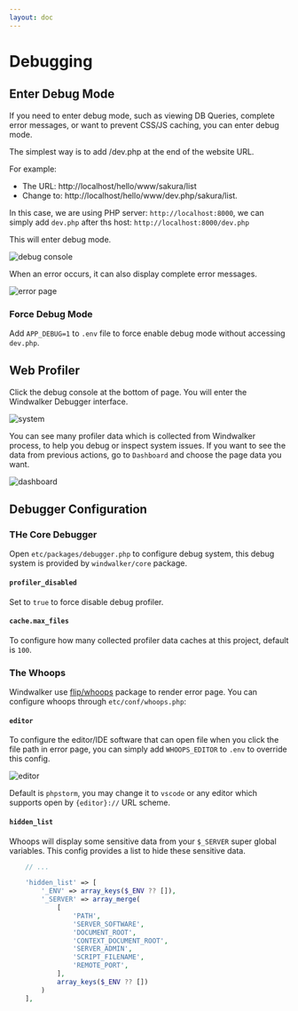 ```yaml
---
layout: doc
---
```


# Debugging

## Enter Debug Mode

If you need to enter debug mode, such as viewing DB Queries, complete error messages, or want to prevent CSS/JS caching, you can enter debug mode.

The simplest way is to add /dev.php at the end of the website URL.

For example:
- The URL: http://localhost/hello/www/sakura/list
- Change to: http://localhost/hello/www/dev.php/sakura/list.

In this case, we are using PHP server: `http://localhost:8000`, we can simply add `dev.php` after ths host: `http://localhost:8000/dev.php`

This will enter debug mode.

![debug console](https://github.com/lyrasoft/ww4tut/assets/1639206/13a93c09-eba2-4d65-80c1-944ccdcc6bf7)

When an error occurs, it can also display complete error messages.

![error page](https://github.com/lyrasoft/ww4tut/assets/1639206/3e89efcb-a6b1-4594-85b6-4107632d00ee)

### Force Debug Mode

Add `APP_DEBUG=1` to `.env` file to force enable debug mode without accessing `dev.php`.

## Web Profiler

Click the debug console at the bottom of page. You will enter the Windwalker Debugger interface.

![system](https://github.com/lyrasoft/ww4tut/assets/1639206/d3d03b2b-17f6-4053-95a2-eb1531692ea3)

You can see many profiler data which is collected from Windwalker process, to help you debug or inspect system issues. If you want to see the data from previous actions, go to `Dashboard` and choose the page data you want.

![dashboard](https://github.com/lyrasoft/ww4tut/assets/1639206/d18f00cc-da6f-4a5d-b1b3-01800bf3dfac)

## Debugger Configuration

### THe Core Debugger

Open `etc/packages/debugger.php` to configure debug system, this debug system is provided by `windwalker/core` package.

#### `profiler_disabled`

Set to `true` to force disable debug profiler.

#### `cache.max_files`

To configure how many collected profiler data caches at this project, default is `100`.

### The Whoops

Windwalker use [flip/whoops](https://github.com/filp/whoops) package to render error page. You can configure whoops through `etc/conf/whoops.php`:

#### `editor`

To configure the editor/IDE software that can open file when you click the file path in error page, you can simply add `WHOOPS_EDITOR` to `.env` to override this config.

![editor](https://github.com/lyrasoft/ww4tut/assets/1639206/b3a91c40-2d4e-4874-b169-1ccdcf3c477a)

Default is `phpstorm`, you may change it to `vscode` or any editor which supports open by `{editor}://` URL scheme.

#### `hidden_list`

Whoops will display some sensitive data from your `$_SERVER` super global variables. This config provides a list to hide these sensitive data.

```php
    // ...

    'hidden_list' => [
        '_ENV' => array_keys($_ENV ?? []),
        '_SERVER' => array_merge(
            [
                'PATH',
                'SERVER_SOFTWARE',
                'DOCUMENT_ROOT',
                'CONTEXT_DOCUMENT_ROOT',
                'SERVER_ADMIN',
                'SCRIPT_FILENAME',
                'REMOTE_PORT',
            ],
            array_keys($_ENV ?? [])
        )
    ],
```

